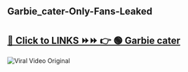 
 ## Garbie_cater-Only-Fans-Leaked

# <h2><a href="https://clipsfans.com/Garbie_cater&ref=git">🔗 Click to LINKS ⏩⏩ 👉 🟢 Garbie cater </a></h2>

<a href="https://clipsfans.com/Garbie_cater&ref=git" rel="nofollow" data-target="animated-image.originalLink"><img src="https://i.ibb.co.com/xMMVF88/686577567.gif" alt="Viral Video Original" style="max-width: 100%; display: inline-block;" data-target="animated-image.originalImage"></a>

